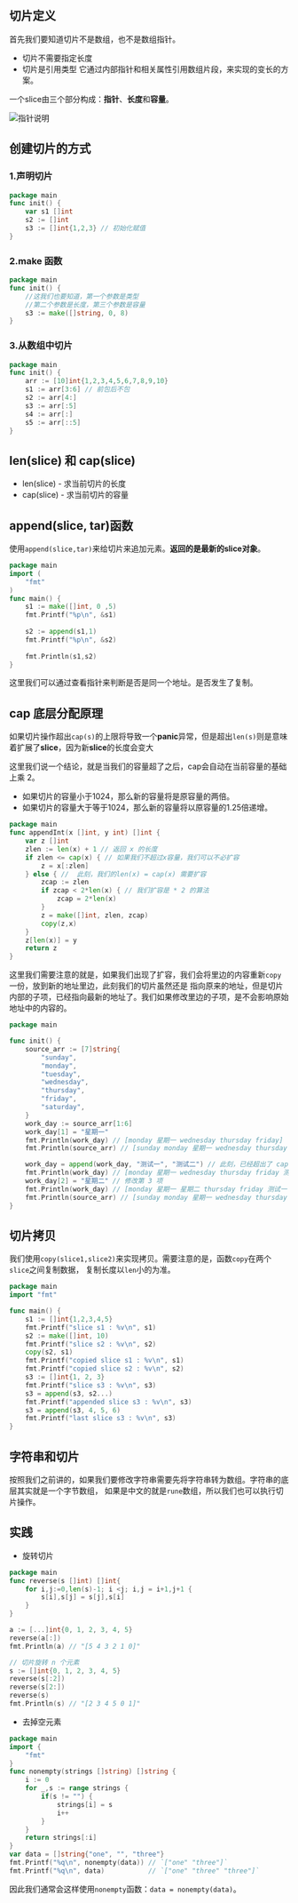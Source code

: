 ## 切片定义
首先我们要知道切片不是数组，也不是数组指针。
- 切片不需要指定长度
- 切片是引用类型
它通过内部指针和相关属性引用数组片段，来实现的变长的方案。

一个slice由三个部分构成：**指针**、**长度**和**容量**。

![指针说明](../环境搭建/slice_01.png)

## 创建切片的方式
### 1.声明切片
```go
package main
func init() {
	var s1 []int
	s2 := []int
	s3 := []int{1,2,3} // 初始化赋值
}
```
### 2.make 函数
```go
package main
func init() {
	//这我们也要知道，第一个参数是类型
	//第二个参数是长度，第三个参数是容量
	s3 := make([]string, 0, 8)
}
```
### 3.从数组中切片
```go
package main
func init() {
	arr := [10]int{1,2,3,4,5,6,7,8,9,10}
	s1 := arr[3:6] // 前包后不包
	s2 := arr[4:]
	s3 := arr[:5]
	s4 := arr[:]
	s5 := arr[::5]
}
```

## len(slice) 和 cap(slice)
- len(slice) - 求当前切片的长度
- cap(slice) - 求当前切片的容量

## append(slice, tar)函数
使用`append(slice,tar)`来给切片来追加元素。**返回的是最新的slice对象**。
```go
package main
import (
	"fmt"
)
func main() {
	s1 := make([]int, 0 ,5)
	fmt.Printf("%p\n", &s1)
	
	s2 := append(s1,1)
	fmt.Printf("%p\n", &s2)
	
	fmt.Println(s1,s2)
}
```
这里我们可以通过查看指针来判断是否是同一个地址。是否发生了复制。

## cap 底层分配原理
如果切片操作超出`cap(s)`的上限将导致一个**panic**异常，但是超出`len(s)`则是意味着扩展了**slice**，因为新**slice**的长度会变大

这里我们说一个结论，就是当我们的容量超了之后，cap会自动在当前容量的基础上乘 2。
- 如果切片的容量小于1024，那么新的容量将是原容量的两倍。
- 如果切片的容量大于等于1024，那么新的容量将以原容量的1.25倍递增。
```go
package main
func appendInt(x []int, y int) []int {
	var z []int
	zlen := len(x) + 1 // 返回 x 的长度
	if zlen <= cap(x) { // 如果我们不超过x容量，我们可以不必扩容
		z = x[:zlen]
    } else { //  此刻，我们的len(x) = cap(x) 需要扩容
		zcap := zlen
		if zcap < 2*len(x) { // 我们扩容是 * 2 的算法
			zcap = 2*len(x)
        }
		z = make([]int, zlen, zcap)
		copy(z,x)
    }
	z[len(x)] = y
	return z
}
```
这里我们需要注意的就是，如果我们出现了扩容，我们会将里边的内容重新`copy`一份，放到新的地址里边，此刻我们的切片虽然还是
指向原来的地址，但是切片内部的子项，已经指向最新的地址了。我们如果修改里边的子项，是不会影响原始地址中的内容的。
```go
package main

func init() {
	source_arr := [7]string{
		"sunday",
		"monday",
		"tuesday",
		"wednesday",
		"thursday",
		"friday",
		"saturday",
	}
	work_day := source_arr[1:6]
	work_day[1] = "星期一"
	fmt.Println(work_day) // [monday 星期一 wednesday thursday friday]
	fmt.Println(source_arr) // [sunday monday 星期一 wednesday thursday friday saturday]

	work_day = append(work_day, "测试一", "测试二") // 此刻，已经超出了 cap
	fmt.Println(work_day) // [monday 星期一 wednesday thursday friday 测试一 测试二]
	work_day[2] = "星期二" // 修改第 3 项
	fmt.Println(work_day) // [monday 星期一 星期二 thursday friday 测试一 测试二]
	fmt.Println(source_arr) // [sunday monday 星期一 wednesday thursday friday saturday]
}
```

## 切片拷贝
我们使用`copy(slice1,slice2)`来实现拷贝。需要注意的是，函数`copy`在两个`slice`之间复制数据，
复制长度以`len`小的为准。
```go
package main
import "fmt"

func main() {
	s1 := []int{1,2,3,4,5}
	fmt.Printf("slice s1 : %v\n", s1)
	s2 := make([]int, 10)
	fmt.Printf("slice s2 : %v\n", s2)
	copy(s2, s1)
	fmt.Printf("copied slice s1 : %v\n", s1)
	fmt.Printf("copied slice s2 : %v\n", s2)
	s3 := []int{1, 2, 3}
	fmt.Printf("slice s3 : %v\n", s3)
	s3 = append(s3, s2...)
	fmt.Printf("appended slice s3 : %v\n", s3)
	s3 = append(s3, 4, 5, 6)
	fmt.Printf("last slice s3 : %v\n", s3)
}
```
## 字符串和切片
按照我们之前讲的，如果我们要修改字符串需要先将字符串转为数组。字符串的底层其实就是一个字节数组，
如果是中文的就是`rune`数组，所以我们也可以执行切片操作。

## 实践
- 旋转切片
```go
package main
func reverse(s []int) []int{
	for i,j:=0,len(s)-1; i <j; i,j = i+1,j+1 {
		s[i],s[j] = s[j],s[i]
    }
}

a := [...]int{0, 1, 2, 3, 4, 5}
reverse(a[:])
fmt.Println(a) // "[5 4 3 2 1 0]"

// 切片旋转 n 个元素
s := []int{0, 1, 2, 3, 4, 5}
reverse(s[:2])
reverse(s[2:])
reverse(s)
fmt.Println(s) // "[2 3 4 5 0 1]"
```
- 去掉空元素
```go
package main
import {
	"fmt"
}
func nonempty(strings []string) []string {
	i := 0
	for _,s := range strings {
		if(s != "") {
			strings[i] = s
			i++
        }
    }
	return strings[:i]
}
var data = []string{"one", "", "three"}
fmt.Printf("%q\n", nonempty(data)) // `["one" "three"]`
fmt.Printf("%q\n", data)           // `["one" "three" "three"]`
```
因此我们通常会这样使用`nonempty`函数：`data = nonempty(data)`。




